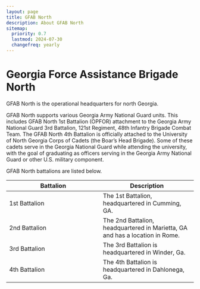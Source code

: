 ```yaml
---
layout: page
title: GFAB North
description: About GFAB North
sitemap:
  priority: 0.7
  lastmod: 2024-07-30
  changefreq: yearly
---
```

<!-- <span class="image center"><img src="{{ "/images/1bde-creat.png" | absolute_url }}" alt="" /></span> -->

# Georgia Force Assistance Brigade North 

GFAB North is the operational headquarters for north Georgia. 

GFAB North supports various Georgia Army National Guard units. This includes GFAB North 1st Battalion (OPFOR) attachment to the Georgia Army National Guard  3rd Battalion, 121st Regiment, 48th Infantry Brigade Combat Team. The GFAB North 4th Battalion is officially attached to the University of North Georgia Corps of Cadets (the Boar’s Head Brigade). Some of these cadets serve in the Georgia National Guard while attending the university, with the goal of graduating as officers serving in the Georgia Army National Guard or other U.S. military component.

GFAB North battalions are listed below.

<table style="width: 100%;">
    <thead>
        <tr>
            <th style="width: 50%;">Battalion</th>
            <th style="width: 50%;">Description</th>
        </tr>
    </thead>
    <tbody>
        <tr>
            <td>1st Battalion</td>
            <td>The 1st Battalion, headquartered in Cumming, GA.</td>
        </tr>
        <tr>
            <td>2nd Battalion</td>
            <td>The 2nd Battalion, headquartered in Marietta, GA and has a location in Rome.</td>
        </tr>
        <tr>
            <td>3rd Battalion</td>
            <td>The 3rd Battalion is headquartered in Winder, Ga.</td>
        </tr>
        <tr>
            <td>4th Battalion</td>
            <td>The 4th Battalion is headquartered in Dahlonega, Ga.</td>
        </tr>
    </tbody>
</table>